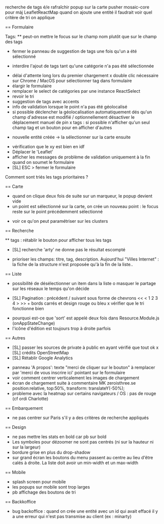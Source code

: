 
recherche de tags é/e
rafraîchir popup sur la carte
pusher mosaic-core pour màj LeafletReactMap
quand on ajoute une entité il faudrait voir quel critère de tri on applique

== Formulaire

Tags:
** peut-on mettre le focus sur le champ nom plutôt que sur le champ des tags
- fermer le panneau de suggestion de tags une fois qu'un a été sélectionné
* interdire l'ajout de tags tant qu'une catégorie n'a pas été sélectionnée
- délai d'attente long lors du premier chargement
x double clic nécessaire sur Chrome / MacOS pour sélectionner tag dans formulaire
- élargir le formulaire
- remplacer le select de catégories par une instance ReactSelect
- revoir le tri
- suggestion de tags avec accents
- info de validation lorsque le point n'a pas été géolocalisé
- si possible déclencher la géolocalisation automatiquement dés qu'un champ d'adresse est modifié / optionnellement désactiver le déplacement manuel de pin
x tags : si possible n'afficher qu'un seul champ tag et un bouton pour en afficher d'autres
* nouvelle entité créée -> la sélectionner sur la carte ensuite
- vérification que le xy est bien en idf
- Déplacer le 'Leaflet'
- afficher les messages de problème de validation uniquement à la fin quand on soumet le formulaire
- [SL] ESC > fermer le formulaire 


Comment sont triés les tags prioritaires ?

== Carte

* quand on clique deux fois de suite sur un marqueur, le popup devient vide
* un point est sélectionné sur la carte, on crée un nouveau point : le focus reste sur le point précédemment sélectionné
- voir ce qu'on peut paramétriser sur les clusters


== Recherche

** tags : rétablir le bouton pour afficher tous les tags
* [SL] recherche 'arty' ne donne pas le résultat escompté
- prioriser les champs: titre, tag, description. Aujourd'hui "Villes Internet" : la fiche de la structure n'est proposée qu'à la fin de la liste..

== Liste

- possibilité de désélectionner un item dans la liste
o masquer le partage sur les réseaux le temps qu'on décide
* [SL] Pagination : précédent / suivant sous forme de chevrons << < 1 2 3 4 > >> + bords carrés et design rouge ou bleu
x vérifier que le tri fonctionne bien
- pourquoi est-ce que 'sort' est appelé deux fois dans Resource.Module.js (onAppStateChange)
- l'icône d'édition est toujours trop à droite parfois


== Autres

* [SL] passer les sources de private à public en ayant vérifié que tout ok
x [SL] crédits OpenStreetMap
* [SL] Rétablir Google Analytics
- panneau 'A propos': texte "merci de cliquer sur le bouton" à remplacer par 'merci de vous inscrire ici' pointant sur le formulaire
- voir comment centrer verticalement les images de chargement
- écran de chargement suite à commentaire MK zeroisthree.se position:relative, top:50%, transform: translateY(-50%);
- probleme avec la heatmap sur certains navigateurs / OS : pas de rouge (cf ordi Charlotte)

== Embarquement

- ne pas centrer sur Paris s'il y a des critères de recherche appliqués

== Design

- ne pas mettre les stats en bold car pb sur bold
- Les symboles pour dézoomer ne sont pas centrés (ni sur la hauteur ni sur la largeur)
- bordure grise en plus du drop-shadow
- sur grand écran les boutons du menu passent au centre au lieu d'être calés à droite. La liste doit avoir un min-width et un max-width

== Mobile

- splash screen pour mobile
- les popups sur mobile sont trop larges
- pb affichage des boutons de tri 

== Backkoffice

- bug backoffice : quand on crée une entité avec un id qui avait effacé il y a une erreur qui n'est pas transmise au client (ex : minarty)


